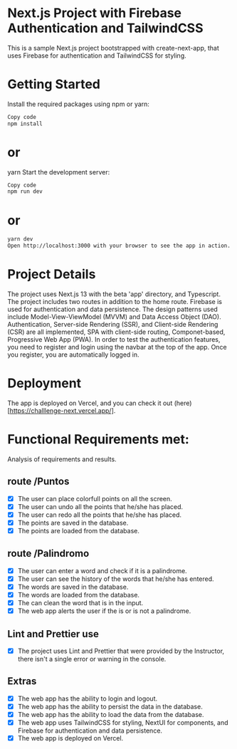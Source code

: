 # Next.js Project with Firebase Authentication and TailwindCSS
This is a sample Next.js project bootstrapped with create-next-app, that uses Firebase for authentication and TailwindCSS for styling.

# Getting Started
Install the required packages using npm or yarn:

```bash
Copy code
npm install
```
# or
yarn
Start the development server:

```bash
Copy code
npm run dev
```
# or
```bash
yarn dev
Open http://localhost:3000 with your browser to see the app in action.
```

# Project Details
The project uses Next.js 13 with the beta 'app' directory, and Typescript.
The project includes two routes in addition to the home route.
Firebase is used for authentication and data persistence.
The design patterns used include Model-View-ViewModel (MVVM) and Data Access Object (DAO).
Authentication, Server-side Rendering (SSR), and Client-side Rendering (CSR) are all implemented, SPA with client-side routing, Componet-based, Progressive Web App (PWA).
In order to test the authentication features, you need to register and login using the navbar at the top of the app. Once you register, you are automatically logged in.

# Deployment
The app is deployed on Vercel, and you can check it out (here)[https://challlenge-next.vercel.app/].

# Functional Requirements met:
Analysis of requirements and results.
## route /Puntos
- [x] The user can place colorfull points on all the screen.
- [x] The user can undo all the points that he/she has placed.
- [x] The user can redo all the points that he/she has placed.
- [x] The points are saved in the database.
- [x] The points are loaded from the database.

## route /Palindromo
- [x] The user can enter a word and check if it is a palindrome.
- [x] The user can see the history of the words that he/she has entered.
- [x] The words are saved in the database.
- [x] The words are loaded from the database.
- [x] The can clean the word that is in the input.
- [x] The web app alerts the user if the is or is not a palindrome.

## Lint and Prettier use
- [x] The project uses Lint and Prettier that were provided by the Instructor, there isn't a single error or warning in the console.

## Extras
- [x] The web app has the ability to login and logout.
- [x] The web app has the ability to persist the data in the database.
- [x] The web app has the ability to load the data from the database.
- [x] The web app uses TailwindCSS for styling, NextUI for components, and Firebase for authentication and data persistence.
- [x] The web app is deployed on Vercel.